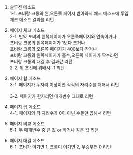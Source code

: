 1. 솔루션 메소드<br>
1-1. 포비랑 크롱의 왼,오른쪽 페이지 받아와서 체크 메소드에 투입<br>
     체크 메소드 결과를 리턴<br>

2. 페이지 체크 메소드<br>
2-1. 만약 포비의 왼쪽페이지가 오른쪽페이지와 연속이거나<br>
     포비랑 크롱의 왼쪽페이지가 1보다 크거나<br>
     포비랑 크롱의 오른쪽 페이지가 400보다 작거나<br>
     포비랑 크롱의 왼쪽페이지가 홀수,오른쪽 페이지가 짝수라면<br>
     포비랑 크롱의 대결 후 결과값 리턴<br>
2-2. 위 조건에 위배시 -1 리턴<br>

3. 페이지 합 메소드<br>
3-1. 페이지가 두자리 이상이면 각각의 자리수를 더해서 리턴<br><br>
3-2. 페이지가 한자리면 매개변수 그대로 리턴<br>

4. 페이지 곱 메소드<br>
4-1. 페이지의 각 자리수가 0이 아닌 수들만 곱해서 리턴<br>

5. 페이지 비교 메소드<br>
5-1. 두 매개변수 중 큰 값 or 작거나 같은 값 리턴<br>

6. 페이지 대결 메소드<br>
6-1. 포비가 이기면 1, 크롱이 이기면 2, 무승부면 0 리턴<br>
